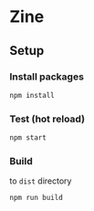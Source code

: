 # Zine

## Setup

### Install packages

```bash
npm install
```


### Test (hot reload)

```bash
npm start
```


### Build

to `dist` directory

```bash
npm run build
```
